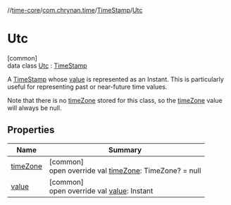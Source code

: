 //[time-core](../../../../index.md)/[com.chrynan.time](../../index.md)/[TimeStamp](../index.md)/[Utc](index.md)

# Utc

[common]\
data class [Utc](index.md) : [TimeStamp](../index.md)

A [TimeStamp](../index.md) whose [value](value.md) is represented as an Instant. This is particularly useful for representing past or near-future time values.

Note that there is no [timeZone](time-zone.md) stored for this class, so the [timeZone](time-zone.md) value will always be null.

## Properties

| Name | Summary |
|---|---|
| [timeZone](time-zone.md) | [common]<br>open override val [timeZone](time-zone.md): TimeZone? = null |
| [value](value.md) | [common]<br>open override val [value](value.md): Instant |
